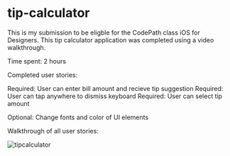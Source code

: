 # tip-calculator
This is my submission to be eligble for the CodePath class iOS for Designers. This tip calculator application was completed using a video walkthrough. 

Time spent: 2 hours

Completed user stories:

Required: User can enter bill amount and recieve tip suggestion
Required: User can tap anywhere to dismiss keyboard
Required: User can select tip amount

Optional: Change fonts and color of UI elements

Walkthrough of all user stories:

![tipcalculator](https://cloud.githubusercontent.com/assets/12906674/11609681/6a1e3cda-9b42-11e5-8355-914f97a17069.gif)
